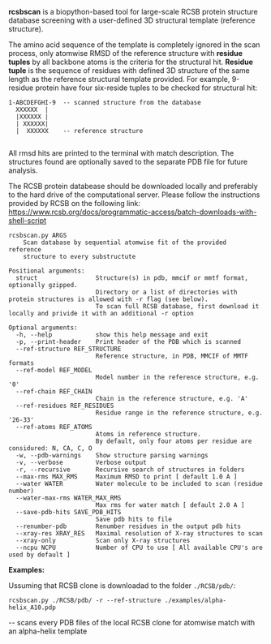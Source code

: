**rcsbscan** is a biopython-based tool for large-scale RCSB protein 
structure database screening with a user-defined 3D structural template (reference structure).

The amino acid sequence of the template is completely ignored in the scan process, only atomwise RMSD of the reference 
structure with **residue tuples** by all backbone atoms is the criteria for the structural hit. 
**Residue tuple** is the sequence of residues with defined 3D structure of the same length as the 
reference structural template provided. For example, 9-residue protein have four six-reside tuples to be checked for 
structural hit:
```buildoutcfg
1-ABCDEFGHI-9  -- scanned structure from the database
  XXXXXX  |
  |XXXXXX |
  | XXXXXX|
  |  XXXXXX    -- reference structure
 
```
All rmsd hits are printed to the terminal with match description. The structures found 
are optionally saved to the separate PDB file for future analysis.

The RCSB protein databease should be downloaded locally and preferably to the hard drive of the 
computational server. Please follow the instructions provided by RCSB on the following link:
https://www.rcsb.org/docs/programmatic-access/batch-downloads-with-shell-script

```
rcsbscan.py ARGS 
    Scan database by sequential atomwise fit of the provided  reference 
    structure to every substructute

Positional arguments:
  struct                Structure(s) in pdb, mmcif or mmtf format, optionally gzipped. 
                        Directory or a list of directories with protein structures is allowed with -r flag (see below).
                        To scan full RCSB database, first download it locally and privide it with an additional -r option

Optional arguments:
  -h, --help            show this help message and exit
  -p, --print-header    Print header of the PDB which is scanned
  --ref-structure REF_STRUCTURE
                        Reference structure, in PDB, MMCIF of MMTF formats
  --ref-model REF_MODEL
                        Model number in the reference structure, e.g. '0'
  --ref-chain REF_CHAIN
                        Chain in the reference structure, e.g. 'A'
  --ref-residues REF_RESIDUES
                        Residue range in the reference structure, e.g. '26-33'
  --ref-atoms REF_ATOMS
                        Atoms in reference structure. 
                        By default, only four atoms per residue are considured: N, CA, C, O
  -w, --pdb-warnings    Show structure parsing warnings
  -v, --verbose         Verbose output
  -r, --recursive       Recursive search of structures in folders
  --max-rms MAX_RMS     Maximum RMSD to print [ default 1.0 A ] 
  --water WATER         Water molecule to be included to scan (residue number)
  --water-max-rms WATER_MAX_RMS
                        Max rms for water match [ default 2.0 A ] 
  --save-pdb-hits SAVE_PDB_HITS
                        Save pdb hits to file
  --renumber-pdb        Renumber residues in the output pdb hits
  --xray-res XRAY_RES   Maximal resolution of X-ray structures to scan
  --xray-only           Scan only X-ray structures
  --ncpu NCPU           Number of CPU to use [ All available CPU's are used by default ] 
```
**Examples:**

Ussuming that RCSB clone is downloadad to the folder ```./RCSB/pdb/```:
```
rcsbscan.py ./RCSB/pdb/ -r --ref-structure ./examples/alpha-helix_A10.pdp
```
-- scans every PDB files of the local RCSB clone for atomwise match with 
an alpha-helix template
